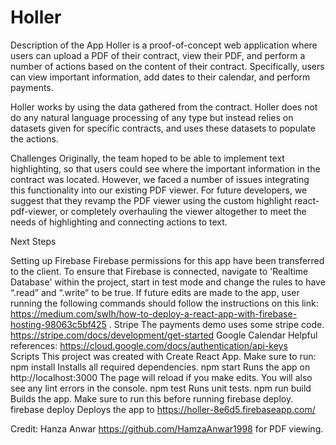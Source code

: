 # Holler

Description of the App
Holler is a proof-of-concept web application where users can upload a PDF of their contract, view their PDF,  and perform a number of actions based on the content of their contract. Specifically, users can view important information, add dates to their calendar, and perform payments.

Holler works by using the data gathered from the contract. Holler does not do any natural language processing of any type but instead relies on datasets given for specific contracts, and uses these datasets to populate the actions. 

Challenges
Originally, the team hoped to be able to implement text highlighting, so that users could see where the important information in the contract was located. However, we faced a number of issues integrating this functionality into our existing PDF viewer. For future developers, we suggest that they revamp the PDF viewer using the custom highlight react-pdf-viewer, or completely overhauling the viewer altogether to meet the needs of highlighting and connecting actions to text. 

Next Steps



Setting up Firebase
Firebase permissions for this app have been transferred to the client. To ensure that Firebase is connected, navigate to 'Realtime Database' within the project, start in test mode and change the rules to have “.read” and “.write” to be true. If future edits are made to the app, user running the following commands should follow the instructions on this link: https://medium.com/swlh/how-to-deploy-a-react-app-with-firebase-hosting-98063c5bf425 .
Stripe
The payments demo uses some stripe code. https://stripe.com/docs/development/get-started 
Google Calendar
Helpful references:
https://cloud.google.com/docs/authentication/api-keys  
Scripts
This project was created with Create React App.
Make sure to run:
npm install
Installs all required dependencies.
npm start
Runs the app on http://localhost:3000 
The page will reload if you make edits.
You will also see any lint errors in the console.
npm test
Runs unit tests. 
npm run build
Builds the app. Make sure to run this before running firebase deploy. 
firebase deploy
Deploys the app to https://holler-8e6d5.firebaseapp.com/ 

Credit:
Hanza Anwar https://github.com/HamzaAnwar1998 for PDF viewing.


